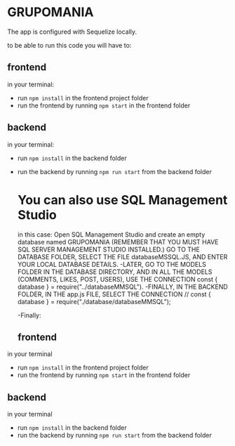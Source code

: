 ﻿# GRUPOMANIA

  The app is configured with Sequelize locally.

  to be able to run this code you will have to:

## frontend
  in your terminal:
 - run `npm install` in the frontend project folder
- run the frontend by running `npm start` in the frontend folder

## backend
in your terminal:
- run `npm install` in the backend folder
- run the backend by running `npm run start` from the backend folder



  # You can also use SQL Management Studio
   in this case:
  Open SQL Management Studio and create an empty database named GRUPOMANIA (REMEMBER THAT YOU MUST HAVE SQL SERVER MANAGEMENT STUDIO INSTALLED.)
  GO TO THE DATABASE FOLDER, SELECT THE FILE databaseMSSQL.JS, AND ENTER YOUR LOCAL DATABASE DETAILS.
  -LATER, GO TO THE MODELS FOLDER IN THE DATABASE DIRECTORY, AND IN ALL THE MODELS (COMMENTS, LIKES, POST, USERS), USE THE CONNECTION const { database } = require("../databaseMMSQL").
  -FINALLY, IN THE BACKEND FOLDER, IN THE app.js FILE, SELECT THE CONNECTION // const { database } = require("./database/databaseMMSQL");
  
    -Finally:

  ## frontend

in your terminal
- run `npm install` in the frontend project folder
- run the frontend by running `npm start` in the frontend folder

  
## backend
in your terminal

- run `npm install` in the backend folder
- run the backend by running `npm run start` from the backend folder


















